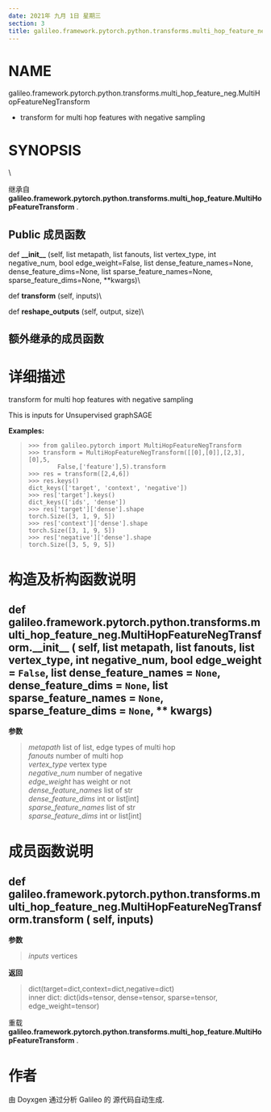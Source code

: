 ```yaml
---
date: 2021年 九月 1日 星期三
section: 3
title: galileo.framework.pytorch.python.transforms.multi_hop_feature_neg.MultiHopFeatureNegTransform
---
```


# NAME

galileo.framework.pytorch.python.transforms.multi_hop_feature_neg.MultiHopFeatureNegTransform
- transform for multi hop features with negative sampling

# SYNOPSIS

\

继承自
**galileo.framework.pytorch.python.transforms.multi_hop_feature.MultiHopFeatureTransform**
.

## Public 成员函数

def **\_\_init\_\_** (self, list metapath, list fanouts, list
vertex_type, int negative_num, bool edge_weight=False, list
dense_feature_names=None, dense_feature_dims=None, list
sparse_feature_names=None, sparse_feature_dims=None, \*\*kwargs)\

def **transform** (self, inputs)\

def **reshape_outputs** (self, output, size)\

## 额外继承的成员函数

# 详细描述

transform for multi hop features with negative sampling

This is inputs for Unsupervised graphSAGE

**Examples:**

>     >>> from galileo.pytorch import MultiHopFeatureNegTransform
>     >>> transform = MultiHopFeatureNegTransform([[0],[0]],[2,3],[0],5,
>             False,['feature'],5).transform
>     >>> res = transform([2,4,6])
>     >>> res.keys()
>     dict_keys(['target', 'context', 'negative'])
>     >>> res['target'].keys()
>     dict_keys(['ids', 'dense'])
>     >>> res['target']['dense'].shape
>     torch.Size([3, 1, 9, 5])
>     >>> res['context']['dense'].shape
>     torch.Size([3, 1, 9, 5])
>     >>> res['negative']['dense'].shape
>     torch.Size([3, 5, 9, 5])

# 构造及析构函数说明

## def galileo.framework.pytorch.python.transforms.multi_hop_feature_neg.MultiHopFeatureNegTransform.\_\_init\_\_ ( self, list metapath, list fanouts, list vertex_type, int negative_num, bool edge_weight = `False`, list dense_feature_names = `None`, dense_feature_dims = `None`, list sparse_feature_names = `None`, sparse_feature_dims = `None`, \*\* kwargs)

**参数**

> *metapath* list of list, edge types of multi hop\
> *fanouts* number of multi hop\
> *vertex_type* vertex type\
> *negative_num* number of negative\
> *edge_weight* has weight or not\
> *dense_feature_names* list of str\
> *dense_feature_dims* int or list\[int\]\
> *sparse_feature_names* list of str\
> *sparse_feature_dims* int or list\[int\]

# 成员函数说明

## def galileo.framework.pytorch.python.transforms.multi_hop_feature_neg.MultiHopFeatureNegTransform.transform ( self, inputs)

**参数**

> *inputs* vertices

**返回**

> dict(target=dict,context=dict,negative=dict)\
> inner dict: dict(ids=tensor, dense=tensor, sparse=tensor,
> edge_weight=tensor)

重载
**galileo.framework.pytorch.python.transforms.multi_hop_feature.MultiHopFeatureTransform**
.

# 作者

由 Doyxgen 通过分析 Galileo 的 源代码自动生成.

